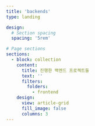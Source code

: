 ```yaml
---
title: 'backends'
type: landing

design:
  # Section spacing
  spacing: '5rem'

# Page sections
sections:
  - block: collection
    content:
      title: 진행한 백엔드 프로젝트들
      text: ''
      filters:
        folders:
          - frontend
    design:
      view: article-grid
      fill_image: false
      columns: 3
---
```


